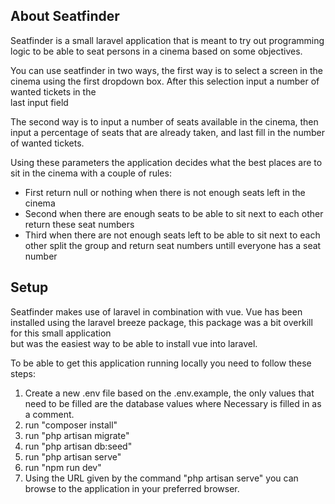 ## About Seatfinder

<p>Seatfinder is a small laravel application that is meant to try out programming logic to be able to seat persons in a cinema based on some objectives.</p>

<p>You can use seatfinder in two ways, the first way is to select a screen in the cinema using the first dropdown box. After this selection input a number of wanted tickets in the <br>
last input field
</p>

<p>The second way is to input a number of seats available in the cinema, then input a percentage of seats that are already taken, and last fill in the number of wanted tickets.
</p>

<p>Using these parameters the application decides what the best places are to sit in the cinema with a couple of rules:</p>

<ul>
<li>First return null or nothing when there is not enough seats left in the cinema</li>
<li>Second when there are enough seats to be able to sit next to each other return these seat numbers</li>
<li>Third when there are not enough seats left to be able to sit next to each other split the group and return seat numbers untill everyone has a seat number</li>
</ul>

## Setup

<p>Seatfinder makes use of laravel in combination with vue. Vue has been installed using the laravel breeze package, this package was a bit overkill for this small application <br>
but was the easiest way to be able to install vue into laravel.</p>

<p>To be able to get this application running locally you need to follow these steps:</p>

<ol>
<li>Create a new .env file based on the .env.example, the only values that need to be filled are the database values where Necessary is filled in as a comment.</li>
<li>run "composer install" </li>
<li>run "php artisan migrate" </li>
<li>run "php artisan db:seed"</li>
<li>run "php artisan serve" </li>
<li>run "npm run dev" </li>
<li>Using the URL given by the command "php artisan serve" you can browse to the application in your preferred browser.</li>
</ol>

